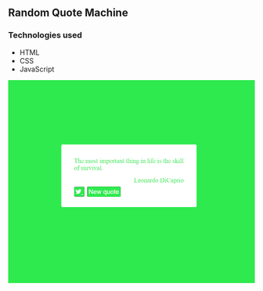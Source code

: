 ## Random Quote Machine

### Technologies used

- HTML
- CSS
- JavaScript

![Ana Sayfa](/images//Ekran%20Alıntısı.PNG)
